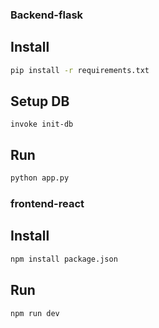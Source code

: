 
### Backend-flask

## Install

```sh
pip install -r requirements.txt
```

## Setup DB

```
invoke init-db
```

## Run

```sh
python app.py
```


### frontend-react

## Install

```sh
npm install package.json
```

## Run

```sh
npm run dev
```